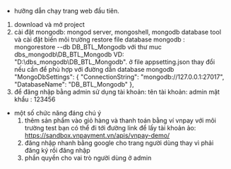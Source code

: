 * hưỡng dẫn chạy trang web đầu tiên. 
1. download và mở project
2. cài đặt mongodb: mongod server, mongoshell, mongodb database tool và cài đặt biến môi trường
   restore file database mongodb : mongorestore --db DB_BTL_Mongodb với thư muc dbs_mongodb\DB_BTL_Mongodb VD: "D:\dbs_mongodb\DB_BTL_Mongodb".
   ở file appsetting.json  thay đổi nếu cần để phù hợp với đường dẫn database mongodb
     "MongoDbSettings": {
        "ConnectionString": "mongodb://127.0.0.1:27017",
        "DatabaseName": "DB_BTL_Mongodb"
      },
3. để đăng nhập bằng admin sử dụng tài khoản:
     tên tài khoản: admin
     mật khẩu : 123456

* một số chức năng đáng chú ý
  1. thêm sản phẩm vào giỏ hàng và thanh toán bằng ví vnpay với môi trường test
       bạn có thể đi tới đường link để lấy tài khoản ảo: https://sandbox.vnpayment.vn/apis/vnpay-demo/
  2. đăng nhập nhanh bằng google cho trang người dùng thay vì phải đăng ký rồi đăng nhập
  3. phần quyền cho vai trò người dùng ở admin 
